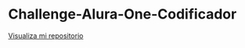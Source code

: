 # Challenge-Alura-One-Codificador

<a href="https://abimod.github.io/Challenge-Alura-One-Codificador/">Visualiza mi repositorio</a>
